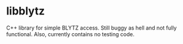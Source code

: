 libblytz
========

C++ library for simple BLYTZ access. Still buggy as hell and not fully functional. Also, currently contains no testing
code.
